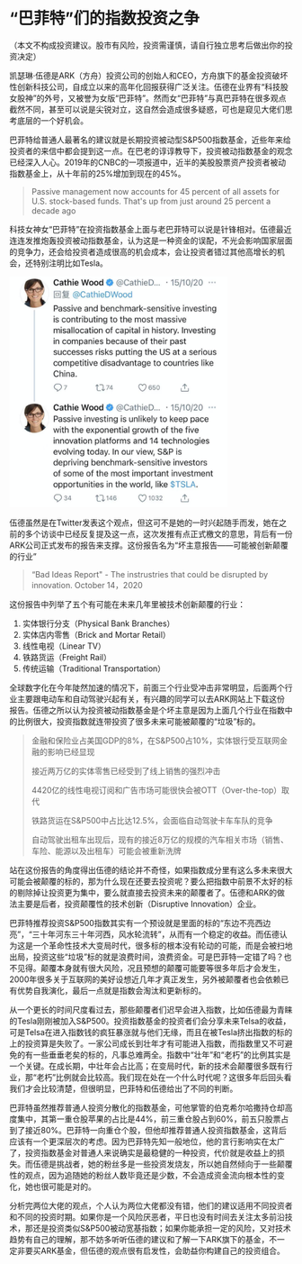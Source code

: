 # “巴菲特”们的指数投资之争

（本文不构成投资建议。股市有风险，投资需谨慎，请自行独立思考后做出你的投资决定） 

凯瑟琳·伍德是ARK（方舟）投资公司的创始人和CEO，方舟旗下的基金投资破坏性创新科技公司，自成立以来的高年化回报获得广泛关注。伍德在业界有“科技股女股神”的外号，又被誉为女版“巴菲特”。然而女“巴菲特”与真巴菲特在很多观点截然不同，甚至可以说是尖锐对立，这自然会造成很多疑惑，可也是窥见大佬们思考底层的一个好机会。

巴菲特给普通人最著名的建议就是长期投资被动型S&P500指数基金，近些年来给投资者的来信中都会提到这一点。在巴老的谆谆教导下，投资被动指数基金的观念已经深入人心。2019年的CNBC的一项报道中，近半的美股股票资产投资者被动指数基金上，从十年前的25%增加到现在的45%。 

> Passive management now accounts for 45 percent of all assets for U.S. stock-based funds. That's up from just around 25 percent a decade ago

科技女神女“巴菲特”在投资指数基金上面与老巴菲特可以说是针锋相对。伍德最近连连发推炮轰投资被动指数基金，认为这是一种资金的误配，不光会影响国家层面的竞争力，还会给投资者造成很高的机会成本，会让投资者错过其他高增长的机会，还特别注明比如Tesla。

<img src="images/CathieTwitterIndexFund.png" style="zoom:40%;" />



伍德虽然是在Twitter发表这个观点，但这可不是她的一时兴起随手而发，她在之前的多个访谈中已经反复提及这一点，这次发推有点正式檄文的意思，背后有一份ARK公司正式发布的报告来支撑。这份报告名为“坏主意报告——可能被创新颠覆的行业”

> “Bad Ideas Report" - The instrustries that could be disrupted by innovation. October 14，2020

这份报告中列举了五个有可能在未来几年里被技术创新颠覆的行业：

1. 实体银行分支（Physical Bank Branches）
2. 实体店内零售（Brick and     Mortar Retail）
3. 线性电视（Linear TV）
4. 铁路货运（Freight Rail）
5. 传统运输（Traditional     Transportation）

全球数字化在今年陡然加速的情况下，前面三个行业受冲击非常明显，后面两个行业主要跟电动车和自动驾驶兴起有关，有兴趣的同学可以去ARK网站上下载这份报告。伍德之所以认为投资被动指数基金是个坏主意是因为上面几个行业在指数中的比例很大，投资指数就连带投资了很多未来可能被颠覆的“垃圾”标的。

> 金融和保险业占美国GDP的8%，在S&P500占10%，实体银行受互联网金融的影响已经显现
>
> 接近两万亿的实体零售已经受到了线上销售的强烈冲击
>
> 4420亿的线性电视订阅和广告市场可能很快会被OTT（Over-the-top）取代
>
> 铁路货运在S&P500中占比达12.5%，会面临自动驾驶卡车车队的竞争
>
> 自动驾驶出租车出现后，现有的接近8万亿的规模的汽车相关市场（销售、车险、能源以及出租车）可能会被重新洗牌

站在这份报告的角度得出伍德的结论并不奇怪，如果指数成分里有这么多未来很大可能会被颠覆的标的，那为什么现在还要去投资呢？要么把指数中前景不太好的标的剔除掉让投资更为集中，要么就直接去投资未来的颠覆者了。伍德和ARK的做法主要是后者，投资颠覆性的技术创新（Disruptive Innovation）企业。

巴菲特推荐投资S&P500指数其实有一个预设就是里面的标的“东边不亮西边亮”，“三十年河东三十年河西，风水轮流转”，从而有一个稳定的收益。而伍德认为这是一个革命性技术大变局时代，很多标的根本没有轮动的可能，而是会被扫地出局，投资这些“垃圾”标的就是浪费时间，浪费资金。可是巴菲特一定错了吗？也不见得。颠覆本身就有很大风险，况且预想的颠覆可能要等很多年后才会发生，2000年很多关于互联网的美好设想近几年才真正发生，另外被颠覆者也会依赖已有优势自我演化，最后一点就是指数会淘汰和更新标的。

从一个更长的时间尺度看过去，那些颠覆者们迟早会进入指数，比如伍德最为青睐的Tesla刚刚被加入S&P500。投资指数基金的投资者们会分享未来Telsa的收益，可是Telsa在进入指数钱的疯狂暴涨就与他们无缘，而且在被Tesla挤出指数的标的上的投资算是失败了。一家公司成长到壮年才有可能进入指数，而指数里又不可避免的有一些垂垂老矣的标的，凡事总难两全。指数中“壮年”和“老朽”的比例其实是一个关键。在成长期，中壮年会占比高；在变局时代，新的技术会颠覆很多既有行业，那“老朽”比例就会比较高。我们现在处在一个什么时代呢？这很多年后回头看我们才会比较清楚，但很明显，巴菲特和伍德给出了不同的判断。

巴菲特虽然推荐普通人投资分散化的指数基金，可他掌管的伯克希尔哈撒持仓却高度集中，其第一重仓股苹果的占比是44%，前三重仓股占到60%，前五只股票占到了接近80%。巴菲特一向重仓个股，但他却推荐普通人投资指数基金，这背后应该有一个更深层次的考虑。因为巴菲特先知一般地位，他的言行影响实在太广了，投资指数基金对普通人来说确实是最稳健的一种投资，代价就是收益上的损失。而伍德是挑战者，她的粉丝多是一些投资发烧友，所以她自然倾向于一些颠覆性的观点，因为追随她的粉丝人数毕竟还是少数，不会造成资金流向根本性的变化，她也很可能是对的。 

分析完两位大佬的观点，个人认为两位大佬都没有错，他们的建议适用不同投资者和不同的投资时期。如果你是一个风险厌恶者，平日也没有时间去关注太多前沿技术，那还是投资类似S&P500被动宽基指数；如果你能承担一定的风险，又对技术趋势有自己的理解，那不妨多听听伍德的建议和了解一下ARK旗下的基金，不一定非要买ARK基金，但伍德的观点很有启发性，会助益你构建自己的投资组合。